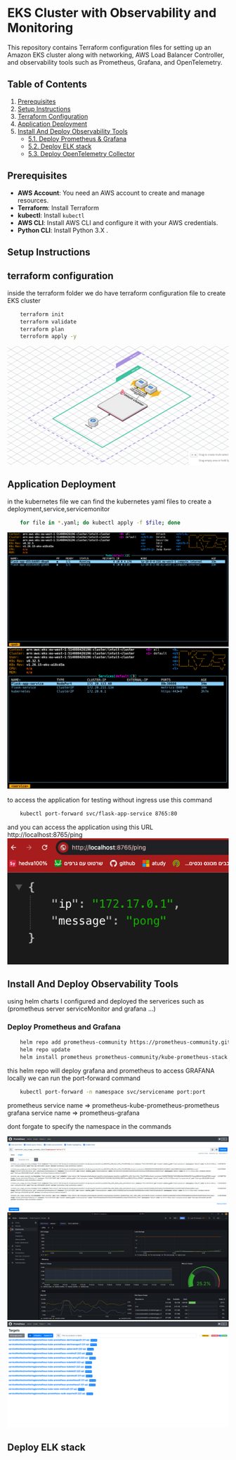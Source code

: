 # EKS Cluster with Observability and Monitoring

This repository contains Terraform configuration files for setting up an Amazon EKS cluster along with networking, AWS Load Balancer Controller, and observability tools such as Prometheus, Grafana, and OpenTelemetry.

## Table of Contents

1. [Prerequisites](#prerequisites)
2. [Setup Instructions](#setup-instructions)
3. [Terraform Configuration](#terraform-configuration)
4. [Application Deployment](#application-deployment)
5. [Install And Deploy Observability Tools](#install-and-deploy-observability-tools)
     - [5.1. Deploy Prometheus & Grafana](#deploy-prometheus-and-grafana)
     - [5.2. Deploy ELK stack ](#deploy-elk-stack)
     - [5.3. Deploy OpenTelemetry Collector](#deploy-opentelemetry-collector)

## Prerequisites

- **AWS Account**: You need an AWS account to create and manage resources.
- **Terraform**: Install Terraform
- **kubectl**: Install `kubectl` 
- **AWS CLI**: Install AWS CLI and configure it with your AWS credentials.
- **Python CLI**: Install Python 3.X .

## Setup Instructions

## terraform configuration
inside the terraform folder we do have terraform configuration file to create EKS cluster

```bash
    terraform init 
    terraform validate
    terraform plan
    terroform apply -y
```
![demo](./images/demo-digram.png)


## Application Deployment
in the kubernetes file we can find the kubernetes yaml files to create a deployment,service,servicemonitor

```bash
    for file in *.yaml; do kubectl apply -f $file; done 
```
![demo](./images/pods.png)
![demo](./images/svc's.png)

to access the application for testing without ingress use this command 
```bash
    kubectl port-forward svc/flask-app-service 8765:80
```

and you can access the application using this URL http://localhost:8765/ping
![demo](./images/request.png)


## Install And Deploy Observability Tools

using helm charts I configured and deployed the serverices such as (prometheus server serviceMonitor and grafana ...)

### Deploy Prometheus and Grafana

```bash
    helm repo add prometheus-community https://prometheus-community.github.io/helm-charts
    helm repo update
    helm install prometheus prometheus-community/kube-prometheus-stack -n monitoring
```
this helm repo will deploy grafana and prometheus
to access GRAFANA locally we can run the port-forward command
```bash
    kubectl port-forward -n namespace svc/servicename port:port
```
prometheus service name => prometheus-kube-prometheus-prometheus
grafana service name => prometheus-grafana

dont forgate to specify the namespace in the commands

![contianerm](./images/containermonitoring.png)
![grafana](./images/grafana.png)
![tar](./images/promtargets.png)


## Deploy ELK stack

